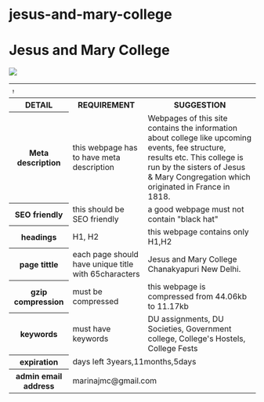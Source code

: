 # jesus-and-mary-college
<!DOCTYPE html>
<html lang="en">
<head>
    <meta charset="UTF-8">
    <meta name="viewport" content="width=device-width, initial-scale=1">
<title>JMC</title>
<link href="/JMC/assets/css/style.css?v=b17e44f34d01db74c0d32322381a9c10a02fe685" rel="stylesheet">
</head>
  
<body>
    <div class="container markdown-body">
    <h1 id="JMC">Jesus and Mary College</h1>
<img src="http://collegedunia.com/public/college_data/images/campusimage/1412427543js1.jpg"><table>

<tbody>

<tr>
<th colspan="5"><marquee direction="right">Jesus and Mary College</marquee></th>
</tr>

<tr>
<th>DETAIL</th>
<th>REQUIREMENT</th>
<th>SUGGESTION</th>
</tr>

<tr>
<th>Meta description</th>
<td>this webpage has to have meta description</td>
<td>Webpages of this site contains the information about college like upcoming events, fee structure, results etc. This college is run by the sisters of Jesus &amp; Mary Congregation which originated in France in 1818.</td>
</tr>

<tr>
<th>SEO friendly</th>
<td>this should be SEO friendly</td>
<td>a good webpage must not contain "black hat"</td>
</tr>

<tr>
<th>headings</th>
<td>H1, H2</td>
<td>this webpage contains only H1,H2</td>
</tr>

<tr>
<th>page tittle</th>
<td>each page should have unique title with 65characters</td>
<td>Jesus and Mary College Chanakyapuri New Delhi.</td>
</tr>

<tr>
<th>gzip compression</th>
<td>must be compressed</td>
<td>this webpage is compressed from 44.06kb to 11.17kb</td>
</tr>

<tr>
<th>keywords</th>
<td>must have keywords</td>
<td>DU assignments, DU Societies, Government college, College's Hostels, College Fests</td>
</tr>

<tr>
<th>expiration</th>
<td colspan="2">days left 3years,11months,5days</td>
</tr>

<tr>
<th>admin email address</th>
<td colspan="2">marinajmc@gmail.com</td>
</tr>

</tbody>
</table>

 </div>
 </body></html>
